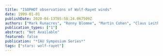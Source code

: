 ```yaml
---
title: "ISOPHOT observations of Wolf-Rayet winds"
date: 1999-01-01
publishDate: 2020-04-13T05:58:24.067509Z
authors: ["Mark Runacres", "Ronny Blomme", "Martin Cohen", "Claus Leitherer", "Stanley Owocki", "Martin Haas"]
publication_types: ["1"]
abstract: "Not Available"
featured: false
publication: "*IAU Symposium Series*"
tags: ["stars: wolf-rayet"]
---
```


